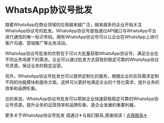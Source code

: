 # WhatsApp协议号批发

随着WhatsApp在商业领域的应用越来越广泛，越来越多的企业开始关注WhatsApp协议号的批发。WhatsApp协议号是指通过API接口与WhatsApp平台进行通信的唯一标识号码。拥有WhatsApp协议号可以让企业在WhatsApp上进行客户沟通、营销推广等业务活动。

WhatsApp协议号批发的优势在于可以大批量获取WhatsApp协议号，满足企业在不同业务场景下的需求。企业可以通过批发方式获取到稳定可靠的WhatsApp协议号资源，保证业务的稳定运营。

另外，WhatsApp协议号批发也可以提供定制化的服务，根据企业的实际需求定制不同的功能模块和服务方案。这样可以更好地满足企业的个性化需求，提升业务的效率和品牌形象。

总的来说，WhatsApp协议号批发可以帮助企业快速获取稳定可靠的WhatsApp协议号资源，提升业务的运营效率和品牌形象，是企业发展的重要利器。

更多关于WhatsApp协议号批发 请通过✈与我们联系,感谢阅读！[点我联系✈](https://en.G208.com)